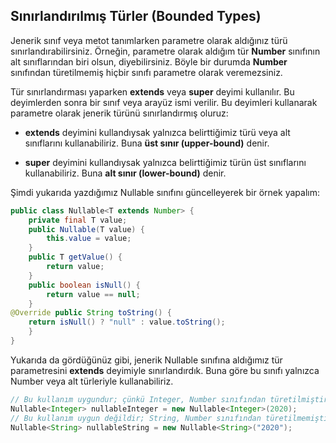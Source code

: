 ## Sınırlandırılmış Türler (Bounded Types)

Jenerik sınıf veya metot tanımlarken parametre olarak aldığınız türü sınırlandırabilirsiniz. Örneğin, parametre olarak aldığım tür **Number** sınıfının alt sınıflarından biri olsun, diyebilirsiniz. Böyle bir durumda **Number** sınıfından türetilmemiş hiçbir sınıfı parametre olarak veremezsiniz.

Tür sınırlandırması yaparken **extends** veya **super** deyimi kullanılır. Bu deyimlerden sonra bir sınıf veya arayüz ismi verilir. Bu deyimleri kullanarak parametre olarak jenerik türünü sınırlandırmış oluruz:

- **extends** deyimini kullandıysak yalnızca belirttiğimiz türü veya alt sınıflarını kullanabiliriz. Buna **üst sınır (upper-bound)** denir.

- **super** deyimini kullandıysak yalnızca belirttiğimiz türün üst sınıflarını kullanabiliriz. Buna **alt sınır (lower-bound)** denir.

Şimdi yukarıda yazdığımız Nullable sınıfını güncelleyerek bir örnek yapalım:

```java
public class Nullable<T extends Number> { 
    private final T value;     
    public Nullable(T value) { 
        this.value = value;     
    }
    public T getValue() { 
        return value;     
    }
    public boolean isNull() { 
        return value == null;     
    }
@Override public String toString() { 
    return isNull() ? "null" : value.toString();     
    }
}
```
Yukarıda da gördüğünüz gibi, jenerik Nullable sınıfına aldığımız tür parametresini **extends** deyimiyle sınırlandırdık. Buna göre bu sınıfı yalnızca Number veya alt türleriyle kullanabiliriz.

```java
// Bu kullanım uygundur; çünkü Integer, Number sınıfından türetilmiştir
Nullable<Integer> nullableInteger = new Nullable<Integer>(2020); 
// Bu kullanım uygun değildir; String, Number sınıfından türetilmemiştir
Nullable<String> nullableString = new Nullable<String>("2020"); 
```